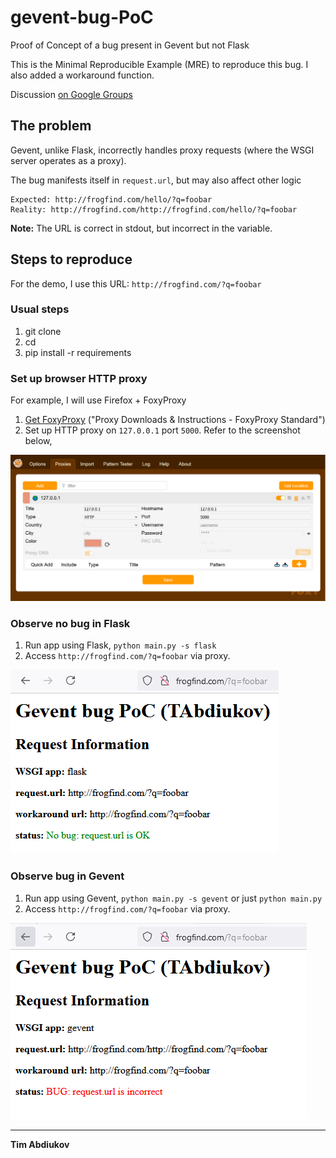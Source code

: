 # gevent-bug-PoC
Proof of Concept of a bug present in Gevent but not Flask

This is the Minimal Reproducible Example (MRE) to reproduce this bug. I also added a workaround function.

Discussion [on Google Groups](https://groups.google.com/g/gevent/c/s5yWD3GSPc0)

## The problem

Gevent, unlike Flask, incorrectly handles proxy requests (where the WSGI server operates as a proxy).

The bug manifests itself in `request.url`, but may also affect other logic

```
Expected: http://frogfind.com/hello/?q=foobar
Reality: http://frogfind.com/http://frogfind.com/hello/?q=foobar
```

**Note:** The URL is correct in stdout, but incorrect in the variable.

## Steps to reproduce

For the demo, I use this URL: `http://frogfind.com/?q=foobar`

### Usual steps

1. git clone
2. cd
3. pip install -r requirements

### Set up browser HTTP proxy

For example, I will use Firefox + FoxyProxy
1. [Get FoxyProxy](https://getfoxyproxy.org/downloads/) ("Proxy Downloads & Instructions - FoxyProxy Standard")
2. Set up HTTP proxy on `127.0.0.1` port `5000`. Refer to the screenshot below,

![74b635a8069290ad6b7e3c253cb01efd.png](/_images/74b635a8069290ad6b7e3c253cb01efd.png)

### Observe no bug in Flask

1. Run app using Flask, `python main.py -s flask` 
2. Access `http://frogfind.com/?q=foobar` via proxy.

![ab88cfb5700839316761071489c26f8a.png](/_images/ab88cfb5700839316761071489c26f8a.png)

### Observe bug in Gevent

1. Run app using Gevent, `python main.py -s gevent` or just `python main.py`
2. Access `http://frogfind.com/?q=foobar` via proxy.

![70622f591543b8206f61f95f79ba1c0f.png](/_images/70622f591543b8206f61f95f79ba1c0f.png)

-------------------------------
**Tim Abdiukov**

